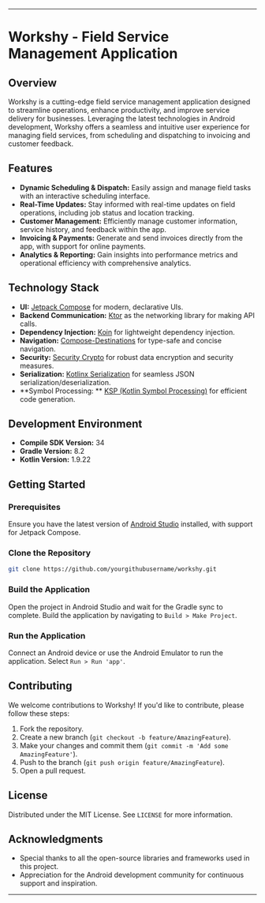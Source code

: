 ---

# Workshy - Field Service Management Application

## Overview

Workshy is a cutting-edge field service management application designed to streamline operations,
enhance productivity, and improve service delivery for businesses. Leveraging the latest
technologies in Android development, Workshy offers a seamless and intuitive user experience for
managing field services, from scheduling and dispatching to invoicing and customer feedback.

## Features

- **Dynamic Scheduling & Dispatch:** Easily assign and manage field tasks with an interactive
  scheduling interface.
- **Real-Time Updates:** Stay informed with real-time updates on field operations, including job
  status and location tracking.
- **Customer Management:** Efficiently manage customer information, service history, and feedback
  within the app.
- **Invoicing & Payments:** Generate and send invoices directly from the app, with support for
  online payments.
- **Analytics & Reporting:** Gain insights into performance metrics and operational efficiency with
  comprehensive analytics.

## Technology Stack

- **UI:** [Jetpack Compose](https://developer.android.com/jetpack/compose) for modern, declarative
  UIs.
- **Backend Communication:** [Ktor](https://ktor.io/) as the networking library for making API
  calls.
- **Dependency Injection:** [Koin](https://insert-koin.io/) for lightweight dependency injection.
- **Navigation:** [Compose-Destinations](https://github.com/raamcosta/compose-destinations) for
  type-safe and concise navigation.
- **Security:** [Security Crypto](https://developer.android.com/topic/security/data) for robust data
  encryption and security measures.
- **Serialization:** [Kotlinx Serialization](https://github.com/Kotlin/kotlinx.serialization) for
  seamless JSON serialization/deserialization.
- **Symbol Processing:
  ** [KSP (Kotlin Symbol Processing)](https://kotlinlang.org/docs/ksp-overview.html) for efficient
  code generation.

## Development Environment

- **Compile SDK Version:** 34
- **Gradle Version:** 8.2
- **Kotlin Version:** 1.9.22

## Getting Started

### Prerequisites

Ensure you have the latest version of [Android Studio](https://developer.android.com/studio)
installed, with support for Jetpack Compose.

### Clone the Repository

```bash
git clone https://github.com/yourgithubusername/workshy.git
```

### Build the Application

Open the project in Android Studio and wait for the Gradle sync to complete. Build the application
by navigating to `Build > Make Project`.

### Run the Application

Connect an Android device or use the Android Emulator to run the application.
Select `Run > Run 'app'`.

## Contributing

We welcome contributions to Workshy! If you'd like to contribute, please follow these steps:

1. Fork the repository.
2. Create a new branch (`git checkout -b feature/AmazingFeature`).
3. Make your changes and commit them (`git commit -m 'Add some AmazingFeature'`).
4. Push to the branch (`git push origin feature/AmazingFeature`).
5. Open a pull request.

## License

Distributed under the MIT License. See `LICENSE` for more information.

## Acknowledgments

- Special thanks to all the open-source libraries and frameworks used in this project.
- Appreciation for the Android development community for continuous support and inspiration.

---